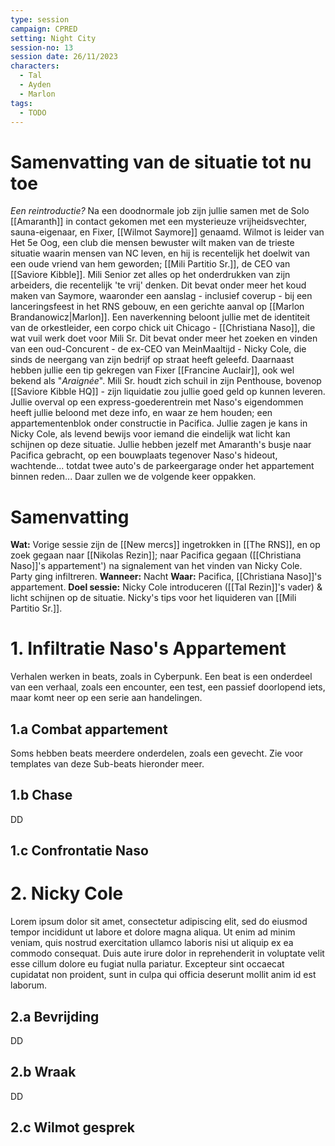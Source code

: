 ```yaml
---
type: session
campaign: CPRED
setting: Night City
session-no: 13
session date: 26/11/2023
characters:
  - Tal
  - Ayden
  - Marlon
tags:
  - TODO
---
```

# Samenvatting van de situatie tot nu toe
*Een reintroductie?*
Na een doodnormale job zijn jullie samen met de Solo [[Amaranth]] in contact gekomen met een mysterieuze vrijheidsvechter, sauna-eigenaar, en Fixer, [[Wilmot Saymore]] genaamd. Wilmot is leider van Het 5e Oog, een club die mensen bewuster wilt maken van de trieste situatie waarin mensen van NC leven, en hij is recentelijk het doelwit van een oude vriend van hem geworden; [[Mili Partitio Sr.]], de CEO van [[Saviore Kibble]]. Mili Senior zet alles op het onderdrukken van zijn arbeiders, die recentelijk 'te vrij' denken. Dit bevat onder meer het koud maken van Saymore, waaronder een aanslag - inclusief coverup - bij een lanceringsfeest in het RNS gebouw, en een gerichte aanval op [[Marlon Brandanowicz|Marlon]]. Een naverkenning beloont jullie met de identiteit van de orkestleider, een corpo chick uit Chicago - [[Christiana Naso]], die wat vuil werk doet voor Mili Sr. Dit bevat onder meer het zoeken en vinden van een oud-Concurent - de ex-CEO van MeinMaaltijd - Nicky Cole, die sinds de neergang van zijn bedrijf op straat heeft geleefd. Daarnaast hebben jullie een tip gekregen van Fixer [[Francine Auclair]], ook wel bekend als "*Araignée*". Mili Sr. houdt zich schuil in zijn Penthouse, bovenop [[Saviore Kibble HQ]] - zijn liquidatie zou jullie goed geld op kunnen leveren. 
Jullie overval op een express-goederentrein met Naso's eigendommen heeft jullie beloond met deze info, en waar ze hem houden; een appartementenblok onder constructie in Pacifica. Jullie zagen je kans in Nicky Cole, als levend bewijs voor iemand die eindelijk wat licht kan schijnen op deze situatie. Jullie hebben jezelf met Amaranth's busje naar Pacifica gebracht, op een bouwplaats tegenover Naso's hideout, wachtende... totdat twee auto's de parkeergarage onder het appartement binnen reden... 
Daar zullen we de volgende keer oppakken.
# Samenvatting
**Wat:** Vorige sessie zijn de [[New mercs]] ingetrokken in [[The RNS]], en op zoek gegaan naar [[Nikolas Rezin]]; naar Pacifica gegaan ([[Christiana Naso]]'s appartement') na signalement van het vinden van Nicky Cole. Party ging infiltreren.
**Wanneer:** Nacht
**Waar:** Pacifica, [[Christiana Naso]]'s appartement.
**Doel sessie:** Nicky Cole introduceren ([[Tal Rezin]]'s vader) & licht schijnen op de situatie. Nicky's tips voor het liquideren van [[Mili Partitio Sr.]].
# 1. Infiltratie Naso's Appartement
Verhalen werken in beats, zoals in Cyberpunk. Een beat is een onderdeel van een verhaal, zoals een encounter, een test, een passief doorlopend iets, maar komt neer op een serie aan handelingen.
## 1.a Combat appartement
Soms hebben beats meerdere onderdelen, zoals een gevecht. Zie voor templates van deze Sub-beats hieronder meer.
## 1.b Chase
DD
## 1.c Confrontatie Naso
# 2. Nicky Cole
Lorem ipsum dolor sit amet, consectetur adipiscing elit, sed do eiusmod tempor incididunt ut labore et dolore magna aliqua. Ut enim ad minim veniam, quis nostrud exercitation ullamco laboris nisi ut aliquip ex ea commodo consequat. Duis aute irure dolor in reprehenderit in voluptate velit esse cillum dolore eu fugiat nulla pariatur. Excepteur sint occaecat cupidatat non proident, sunt in culpa qui officia deserunt mollit anim id est laborum.
## 2.a Bevrijding
DD
## 2.b Wraak
DD
## 2.c Wilmot gesprek